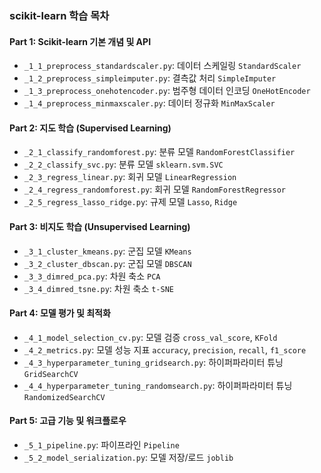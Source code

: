 ### scikit-learn 학습 목차

#### **Part 1: Scikit-learn 기본 개념 및 API**
* `_1_1_preprocess_standardscaler.py`: 데이터 스케일링 `StandardScaler`
* `_1_2_preprocess_simpleimputer.py`: 결측값 처리 `SimpleImputer`
* `_1_3_preprocess_onehotencoder.py`: 범주형 데이터 인코딩 `OneHotEncoder`
* `_1_4_preprocess_minmaxscaler.py`: 데이터 정규화 `MinMaxScaler`

#### **Part 2: 지도 학습 (Supervised Learning)**
* `_2_1_classify_randomforest.py`: 분류 모델 `RandomForestClassifier`
* `_2_2_classify_svc.py`: 분류 모델 `sklearn.svm.SVC`
* `_2_3_regress_linear.py`: 회귀 모델 `LinearRegression`
* `_2_4_regress_randomforest.py`: 회귀 모델 `RandomForestRegressor`
* `_2_5_regress_lasso_ridge.py`: 규제 모델 `Lasso`, `Ridge`

#### **Part 3: 비지도 학습 (Unsupervised Learning)**
* `_3_1_cluster_kmeans.py`: 군집 모델 `KMeans`
* `_3_2_cluster_dbscan.py`: 군집 모델 `DBSCAN`
* `_3_3_dimred_pca.py`: 차원 축소 `PCA`
* `_3_4_dimred_tsne.py`: 차원 축소 `t-SNE`

#### **Part 4: 모델 평가 및 최적화**
* `_4_1_model_selection_cv.py`: 모델 검증 `cross_val_score`, `KFold`
* `_4_2_metrics.py`: 모델 성능 지표 `accuracy`, `precision`, `recall`, `f1_score`
* `_4_3_hyperparameter_tuning_gridsearch.py`: 하이퍼파라미터 튜닝 `GridSearchCV`
* `_4_4_hyperparameter_tuning_randomsearch.py`: 하이퍼파라미터 튜닝 `RandomizedSearchCV`

#### **Part 5: 고급 기능 및 워크플로우**
* `_5_1_pipeline.py`: 파이프라인 `Pipeline`
* `_5_2_model_serialization.py`: 모델 저장/로드 `joblib`
